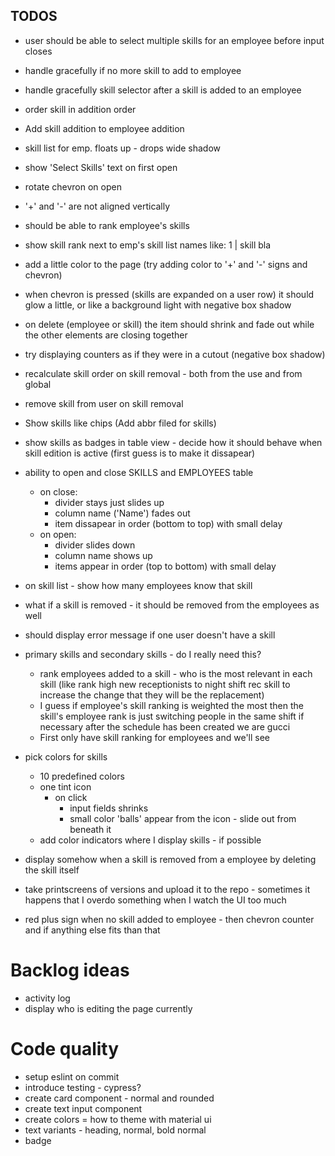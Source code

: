 ## TODOS

- user should be able to select multiple skills for an employee before input closes
- handle gracefully if no more skill to add to employee
- handle gracefully skill selector after a skill is added to an employee
- order skill in addition order
- Add skill addition to employee addition

- skill list for emp. floats up - drops wide shadow 
- show 'Select Skills' text on first open
- rotate chevron on open
- '+' and '-' are not aligned vertically

- should be able to rank employee's skills

- show skill rank next to emp's skill list names  like: 1 | skill bla

- add a little color to the page (try adding color to '+' and '-' signs and chevron)
- when chevron is pressed (skills are expanded on a user row) it should glow a little, or like a background light with negative box shadow
- on delete (employee or skill) the item should shrink and fade out while the other elements are closing together
- try displaying counters as if they were in a cutout (negative box shadow)

- recalculate skill order on skill removal - both from the use and from global
- remove skill from user on skill removal

- Show skills like chips (Add abbr filed for skills)
- show skills as badges in table view - decide how it should behave when skill edition is active (first guess is to make it dissapear)

- ability to open and close SKILLS and EMPLOYEES table
  - on close:
    - divider stays just slides up
    - column name ('Name') fades out
    - item dissapear in order (bottom to top) with small delay
  - on open:
    - divider slides down
    - column name shows up
    - items appear in order (top to bottom) with small delay
- on skill list - show how many employees know that skill

- what if a skill is removed - it should be removed from the employees as well
- should display error message if one user doesn't have a skill
- primary skills and secondary skills - do I really need this?
  - rank employees added to a skill - who is the most relevant in each skill (like rank high new receptionists to night shift rec skill to increase the change that they will be the replacement)
  - I guess if employee's skill ranking is weighted the most then the skill's employee rank is just switching people in the same shift if necessary after the schedule has been created we are gucci
  - First only have skill ranking for employees and we'll see

- pick colors for skills
  - 10 predefined colors
  - one tint icon
    - on click
      - input fields shrinks
      - small color 'balls' appear from the icon - slide out from beneath it
  - add color indicators where I display skills - if possible

- display somehow when a skill is removed from a employee by deleting the skill itself
- take printscreens of versions and upload it to the repo - sometimes it happens that I overdo something when I watch the UI too much
- red plus sign when no skill added to employee - then chevron counter and if anything else fits than that

# Backlog ideas
- activity log
- display who is editing the page currently

# Code quality
- setup eslint on commit
- introduce testing - cypress?
- create card component - normal and rounded
- create text input component
- create colors = how to theme with material ui
- text variants - heading, normal, bold normal
- badge